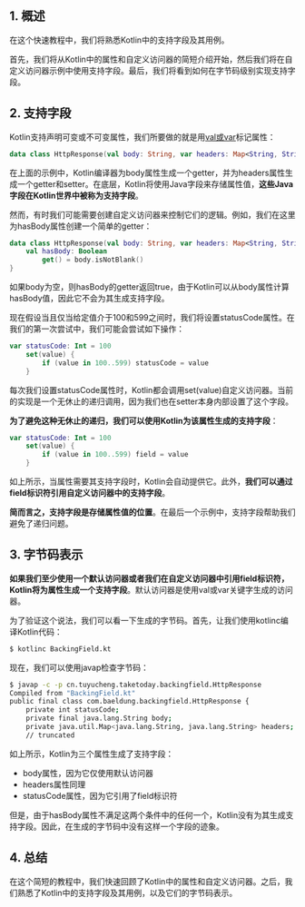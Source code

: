 ## 1. 概述

在这个快速教程中，我们将熟悉Kotlin中的支持字段及其用例。

首先，我们将从Kotlin中的属性和自定义访问器的简短介绍开始，然后我们将在自定义访问器示例中使用支持字段。最后，我们将看到如何在字节码级别实现支持字段。

## 2. 支持字段

Kotlin支持声明可变或不可变属性，我们所要做的就是用[val或var](https://www.baeldung.com/kotlin-const-var-and-val-keywords)标记属性：

```kotlin
data class HttpResponse(val body: String, var headers: Map<String, String>)
```

在上面的示例中，Kotlin编译器为body属性生成一个getter，并为headers属性生成一个getter和setter。在底层，Kotlin将使用Java字段来存储属性值，**这些Java字段在Kotlin世界中被称为支持字段**。

然而，有时我们可能需要创建自定义访问器来控制它们的逻辑。例如，我们在这里为hasBody属性创建一个简单的getter：

```kotlin
data class HttpResponse(val body: String, var headers: Map<String, String>) {
    val hasBody: Boolean
        get() = body.isNotBlank()
}
```

如果body为空，则hasBody的getter返回true，由于Kotlin可以从body属性计算hasBody值，因此它不会为其生成支持字段。

现在假设当且仅当给定值介于100和599之间时，我们将设置statusCode属性。在我们的第一次尝试中，我们可能会尝试如下操作：

```kotlin
var statusCode: Int = 100
    set(value) {
        if (value in 100..599) statusCode = value
    }
```

每次我们设置statusCode属性时，Kotlin都会调用set(value)自定义访问器。当前的实现是一个无休止的递归调用，因为我们也在setter本身内部设置了这个字段。

**为了避免这种无休止的递归，我们可以使用Kotlin为该属性生成的支持字段**：

```kotlin
var statusCode: Int = 100
    set(value) {
        if (value in 100..599) field = value
    }
```

如上所示，当属性需要其支持字段时，Kotlin会自动提供它。此外，**我们可以通过field标识符引用自定义访问器中的支持字段**。

**简而言之，支持字段是存储属性值的位置**。在最后一个示例中，支持字段帮助我们避免了递归问题。

## 3. 字节码表示

**如果我们至少使用一个默认访问器或者我们在自定义访问器中引用field标识符，Kotlin将为属性生成一个支持字段**。默认访问器是使用val或var关键字生成的访问器。

为了验证这个说法，我们可以看一下生成的字节码。首先，让我们使用kotlinc编译Kotlin代码：

```bash
$ kotlinc BackingField.kt
```

现在，我们可以使用javap检查字节码：

```bash
$ javap -c -p cn.tuyucheng.taketoday.backingfield.HttpResponse 
Compiled from "BackingField.kt"
public final class com.baeldung.backingfield.HttpResponse {
    private int statusCode;
    private final java.lang.String body;
    private java.util.Map<java.lang.String, java.lang.String> headers;
    // truncated
```

如上所示，Kotlin为三个属性生成了支持字段：

-   body属性，因为它仅使用默认访问器
-   headers属性同理 
-   statusCode属性，因为它引用了field标识符

但是，由于hasBody属性不满足这两个条件中的任何一个，Kotlin没有为其生成支持字段。因此，在生成的字节码中没有这样一个字段的迹象。

## 4. 总结

在这个简短的教程中，我们快速回顾了Kotlin中的属性和自定义访问器。之后，我们熟悉了Kotlin中的支持字段及其用例，以及它们的字节码表示。